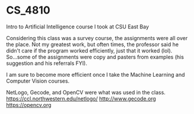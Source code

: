 # CS_4810
Intro to Artificial Intelligence course I took at CSU East Bay

Considering this class was a survey course, the assignments were all over the place. Not my greatest work, but often times, the professor said he didn't care if the program worked efficiently, just that it worked (lol). So...some of the assignments were copy and pasters from examples (his suggestion and his referrals FYI).

I am sure to become more efficient once I take the Machine Learning and Computer Vision courses.

NetLogo, Gecode, and OpenCV were what was used in the class.
https://ccl.northwestern.edu/netlogo/
http://www.gecode.org
https://opencv.org
